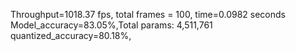 Throughput=1018.37 fps, total frames = 100, time=0.0982 seconds
Model_accuracy=83.05%,Total params: 4,511,761
quantized_accuracy=80.18%,
